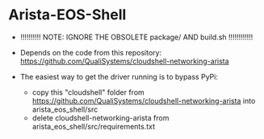# Arista-EOS-Shell

- !!!!!!!!!! NOTE: IGNORE THE OBSOLETE package/ AND build.sh !!!!!!!!!!!!

- Depends on the code from this repository: https://github.com/QualiSystems/cloudshell-networking-arista      

- The easiest way to get the driver running is to bypass PyPi:
  - copy this "cloudshell" folder from https://github.com/QualiSystems/cloudshell-networking-arista into arista_eos_shell/src
  - delete cloudshell-networking-arista from arista_eos_shell/src/requirements.txt
